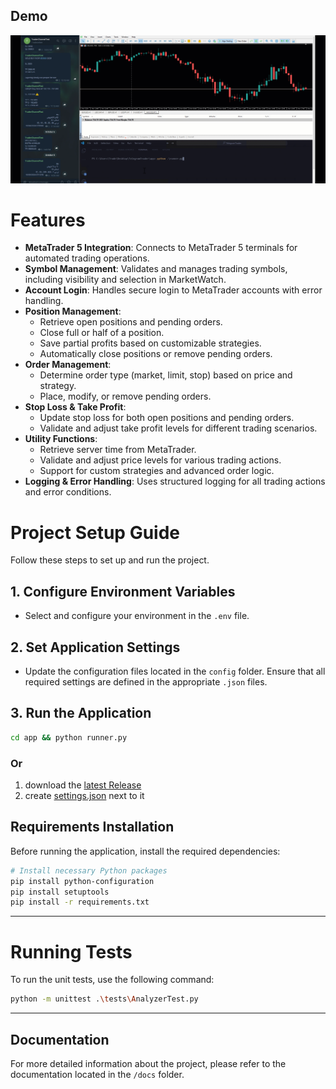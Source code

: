 ## Demo
![Screenshot](HowTo.gif)

# Features
- **MetaTrader 5 Integration**: Connects to MetaTrader 5 terminals for automated trading operations.
- **Symbol Management**: Validates and manages trading symbols, including visibility and selection in MarketWatch.
- **Account Login**: Handles secure login to MetaTrader accounts with error handling.
- **Position Management**:
  - Retrieve open positions and pending orders.
  - Close full or half of a position.
  - Save partial profits based on customizable strategies.
  - Automatically close positions or remove pending orders.
- **Order Management**:
  - Determine order type (market, limit, stop) based on price and strategy.
  - Place, modify, or remove pending orders.
- **Stop Loss & Take Profit**:
  - Update stop loss for both open positions and pending orders.
  - Validate and adjust take profit levels for different trading scenarios.
- **Utility Functions**:
  - Retrieve server time from MetaTrader.
  - Validate and adjust price levels for various trading actions.
  - Support for custom strategies and advanced order logic.
- **Logging & Error Handling**: Uses structured logging for all trading actions and error conditions.

# Project Setup Guide

Follow these steps to set up and run the project.

## 1. Configure Environment Variables
- Select and configure your environment in the `.env` file.

## 2. Set Application Settings
- Update the configuration files located in the `config` folder. Ensure that all required settings are defined in the appropriate `.json` files.

## 3. Run the Application
```bash
cd app && python runner.py
```
### Or 
1. download the [latest Release](https://github.com/ebrahimkhodadadi/TelegramTrader/releases) 
2. create [settings.json](https://github.com/ebrahimkhodadadi/TelegramTrader/blob/master/docs/Config.md) next to it

## Requirements Installation
Before running the application, install the required dependencies:

```bash
# Install necessary Python packages
pip install python-configuration
pip install setuptools
pip install -r requirements.txt
```

---

# Running Tests

To run the unit tests, use the following command:

```bash
python -m unittest .\tests\AnalyzerTest.py
```

---

## Documentation

For more detailed information about the project, please refer to the documentation located in the `/docs` folder.
